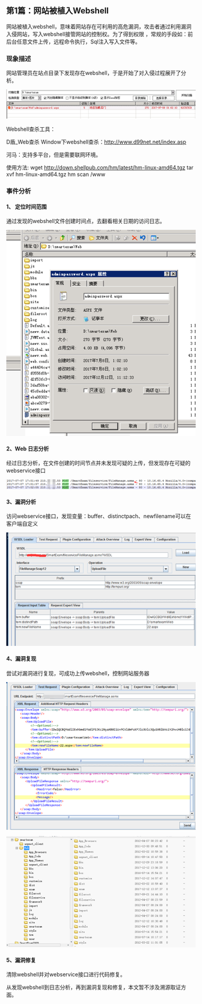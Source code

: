 ## 第1篇：网站被植入Webshell

网站被植入webshell，意味着网站存在可利用的高危漏洞，攻击者通过利用漏洞入侵网站，写入webshell接管网站的控制权。为了得到权限 ，常规的手段如：前后台任意文件上传，远程命令执行，Sql注入写入文件等。

### 现象描述

网站管理员在站点目录下发现存在webshell，于是开始了对入侵过程展开了分析。

![](.\image\1-1.png)

Webshell查杀工具：

D盾_Web查杀 
Window下webshell查杀：http://www.d99net.net/index.asp

河马：支持多平台，但是需要联网环境。

使用方法:
wget http://down.shellpub.com/hm/latest/hm-linux-amd64.tgz
tar xvf hm-linux-amd64.tgz
hm scan  /www

### 事件分析

#### 1、 **定位时间范围**

通过发现的webshell文件创建时间点，去翻看相关日期的访问日志。

![](.\image\1-2.png)

#### 2、Web 日志分析

经过日志分析，在文件创建的时间节点并未发现可疑的上传，但发现存在可疑的webservice接口

![](.\image\1-3.png)

#### 3、漏洞分析

访问webservice接口，发现变量：buffer、distinctpach、newfilename可以在客户端自定义

![](.\image\1-4.png)

#### 4、漏洞复现

尝试对漏洞进行复现，可成功上传webshell，控制网站服务器

![](.\image\1-5.png)

![](.\image\1-6.png)

#### 5、漏洞修复

清除webshell并对webservice接口进行代码修复。

从发现webshell到日志分析，再到漏洞复现和修复，本文暂不涉及溯源取证方面。

